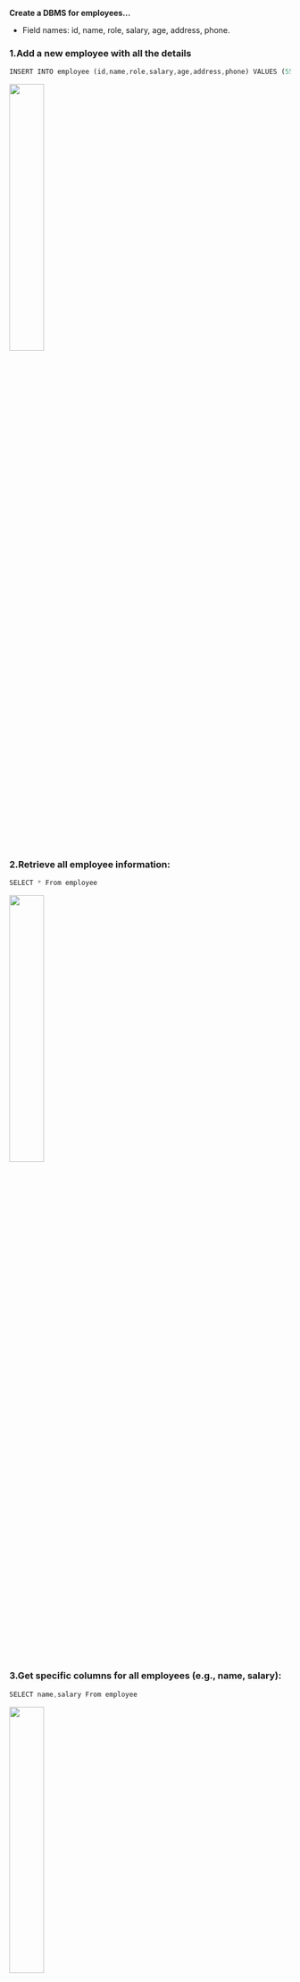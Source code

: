 **Create a DBMS for employees...**

- Field names: id, name, role, salary, age, address, phone.

### 1.Add a new employee with all the details

```dart
INSERT INTO employee (id,name,role,salary,age,address,phone) VALUES (55,"Naresh Patil","Manager",45000,20,"Plot 50 Sun Residency sociret Vapi",9674589842)
```

<p>
 

  <img src="https://github.com/user-attachments/assets/5e9c864d-6927-4d4b-80cf-e73c578491c8" Height="35%">
  </p>

### 2.Retrieve all employee information:

```dart
SELECT * From employee
```

<p>
 

  <img src="https://github.com/user-attachments/assets/3da84fc4-d8ff-4db8-b3c4-297736d6e713" Height="35%">
  </p>

  ### 3.Get specific columns for all employees (e.g., name, salary):
  ```dart
SELECT name,salary From employee
```
<p>
  <img src="https://github.com/user-attachments/assets/566aa300-018d-4aa4-8f50-497210178cc4" Height="35%">
  </p>

### 4.Find employees with a particular role (e.g., Manager):

```dart
SELECT * From employee WHERE role="Manager";
```
<p>
  <img src="https://github.com/user-attachments/assets/ec5cd682-b117-46a7-8640-ffbda97b4e51" Height="35%">
</p>


### 5.Search for employees with names containing "An" (case-insensitive):

```dart
SELECT * From employee WHERE name Like "A%";
```
<p>
  <img src="https://github.com/user-attachments/assets/e66ee2e2-b52a-4edc-9bb6-269ed1bedcee" Height="35%">
</p>


### 6.Find employees older than 30 and earning more than $70,000:

```dart
SELECT * From employee WHERE age>30 AND salary>70000;
```
<p>
  <img src="https://github.com/user-attachments/assets/8780a21b-ed05-4d8e-a5b0-442bd043690a" Height="35%">
</p>

### 7.Change the salary of an employee with ID 100::

```dart

UPDATE employee SET salary=65953 WHERE id=100;
SELECT * From employee WHERE id=100;
```
<p>
  <img src="https://github.com/user-attachments/assets/faf27753-af5d-49ff-a065-9ff2c21a37d1" Height="35%">
</p>







